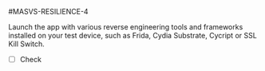 #MASVS-RESILIENCE-4 

Launch the app with various reverse engineering tools and frameworks installed on your test device, such as Frida, Cydia Substrate, Cycript or SSL Kill Switch.

- [ ] Check